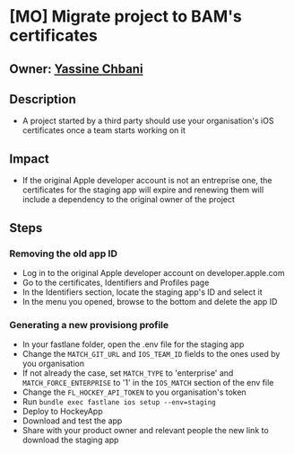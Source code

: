 # [MO] Migrate project to BAM's certificates

## Owner: [Yassine Chbani](https://www.github.com/yassinecc)

## Description
- A project started by a third party should use your organisation's iOS certificates once a team starts working on it

## Impact
- If the original Apple developer account is not an entreprise one, the certificates for the staging app will expire and renewing them will include a dependency to the original owner of the project

## Steps
### Removing the old app ID
- Log in to the original Apple developer account on developer.apple.com
- Go to the certificates, Identifiers and Profiles page
- In the Identifiers section, locate the staging app's ID and select it
- In the menu you opened, browse to the bottom and delete the app ID

### Generating a new provisiong profile
- In your fastlane folder, open the .env file for the staging app
- Change the `MATCH_GIT_URL` and `IOS_TEAM_ID` fields to the ones used by you organisation
- If not already the case, set `MATCH_TYPE` to 'enterprise' and `MATCH_FORCE_ENTERPRISE` to '1' in the `IOS_MATCH` section of the env file
- Change the `FL_HOCKEY_API_TOKEN` to you organisation's token
- Run `bundle exec fastlane ios setup --env=staging`
- Deploy to HockeyApp
- Download and test the app
- Share with your product owner and relevant people the new link to download the staging app
